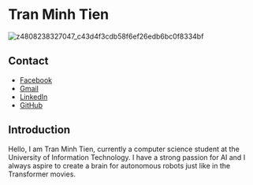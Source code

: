 # Tran Minh Tien
![z4808238327047_c43d4f3cdb58f6ef26edb6bc0f8334bf]([https://github.com/MTienBeo/my-profile/assets/146120128/1762ad4c-bff5-431e-8a14-4616a77c6066](https://github.com/MTienBeo/mtienbeo.github.io/assets/146120128/265e97dd-de7e-4db4-9730-a8bd5257ec5c))


## Contact

- [Facebook](https://www.facebook.com/profile.php?id=100035067592647)
- [Gmail](tmt31032005@gmail.com)
- [LinkedIn](https://www.linkedin.com/in/tr%E1%BA%A7n-minh-ti%E1%BA%BFn-undefined-69b999295/)
- [GitHub](https://github.com/MTienBeo)

## Introduction

Hello, I am Tran Minh Tien, currently a computer science student at the University of Information Technology. I have a strong passion for AI and I always aspire to create a brain for autonomous robots just like in the Transformer movies.
